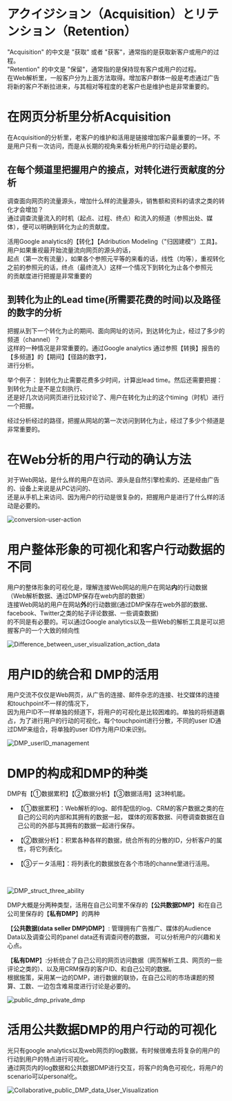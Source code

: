 # アクイジション（Acquisition）とリテンション（Retention）
<p>
"Acquisition" 的中文是 "获取" 或者 "获客"，通常指的是获取新客户或用户的过程。<br/>
"Retention" 的中文是 "保留"，通常指的是保持现有客户或用户的过程。<br/>
在Web解析里，一般客户分为上面方法取得。增加客户群体一般是考虑通过广告将新的客户不断拉进来，与其相对等程度的老客户也是维护也是非常重要的。
</p>

# 在网页分析里分析Acquisition
<p>在Acquisition的分析里，老客户的维护和活用是链接增加客户最重要的一环。不是用户只有一次访问，而是从长期的视角来看分析用户的行动是必要的。
</p>

## 在每个频道里把握用户的接点，对转化进行贡献度的分析
<p>调查面向网页的流量源头，增加什么样的流量源头，销售额和资料的请求之类的转化才会增加？<br/>
通过调查流量流入的时机（起点、过程、终点）和流入的频道（参照出处、媒体），便可以明确到转化为止的贡献度。
</p>

<p>活用Google analytics的【转化】【Adribution Modeling（"归因建模"）工具】。用户如果重视最开始流量流向网页的源头的话，<br/>
起点（第一次有流量），如果各个参照元平等的来看的话，线性（均等），重视转化之前的参照元的话，终点（最终流入）这样一个情况下到转化为止各个参照元<br/>
的贡献度进行把握是非常重要的
</p>

## 到转化为止的Lead time(所需要花费的时间)以及路径的数字的分析
<p>
把握从到下一个转化为止的期间、面向网址的访问，到达转化为止，经过了多少的频道（channel）？<br/>
这样的一种情况是非常重要的。通过Google analytics 通过参照【转换】报告的【多频道】的【期间】【径路的数字】，<br/>
进行分析。
</p>
<p>
举个例子：
到转化为止需要花费多少时间，计算出lead time。然后还需要把握：到转化为止是不是立刻执行、<br/>
还是好几次访问网页进行比较讨论了、用户在转化为止的这个timing（时机）进行一个把握。<br/>
</p>
<p>
经过分析经过的路径，把握从网站的第一次访问到转化为止，经过了多少个频道是非常重要的。
</p>

# 在Web分析的用户行动的确认方法
<p>
对于Web网站，是什么样的用户在访问、源头是自然引擎检索的、还是经由广告的、设备上来说是从PC访问的、<br/>
还是从手机上来访问、因为用户的行动是很复杂的，把握用户是进行了什么样的活动是必要的。
</p>

![conversion-user-action](https://github.com/Seankharisma/Data_Analysis_Project/blob/master/Web%20analyst/Web%E8%A7%A3%E6%9E%90/picture/conversio_user_action.png)</p>


# 用户整体形象的可视化和客户行动数据的不同
<p>用户的整体形象的可视化是，理解连接Web网站的用户在网站<strong>内</strong>的行动数据（Web解析数据、通过DMP保存在web内部的数据）<br/>
连接Web网站的用户在网站<strong>外</strong>的行动数据(通过DMP保存在web外部的数据、facebook、Twitter之类的帖子评论数据、一些调查数据)<br/>
的不同是有必要的。可以通过Google analytics以及一些Web的解析工具是可以把握客户的一个大致的倾向性
</p>


![Difference_between_user_visualization_action_data](https://github.com/Seankharisma/Data_Analysis_Project/blob/master/Web%20analyst/Web%E8%A7%A3%E6%9E%90/picture/Difference_between_user_visualization_action_data.png)

# 用户ID的统合和 DMP的活用
<p>用户交流不仅仅是Web网页，从广告的连接、邮件杂志的连接、社交媒体的连接和touchpoint不一样的情况下，<br/>
因为用户ID不一样单独的频道下，将用户的可视化是比较困难的。单独的将频道霸占，为了进行用户的行动的可视化，每个touchpoint进行分散，不同的user ID通过DMP来组合，将单独的user ID作为用户ID来识别。
</p>

![DMP_userID_management](https://github.com/Seankharisma/Data_Analysis_Project/blob/master/Web%20analyst/Web%E8%A7%A3%E6%9E%90/picture/DMP_userID_management.png)


# DMP的构成和DMP的种类
<p>
DMP有【①数据累积】【②数据分析】【③数据活用】这3种机能。<br/>

 - 【①数据累积】：Web解析的log、邮件配信的log、CRM的客户数据之类的在自己的公司的内部和其拥有的数据一起，
媒体的观客数据、问卷调查数据在自己公司的外部与其拥有的数据一起进行保存。

 - 【②数据分析】：积累各种各样的数据，统合所有的分散的ID，分析客户的属性，将它列表化。

 - 【③データ活用】：将列表化的数据放在各个市场的channe里进行活用。

<br/>

![DMP_struct_three_ability](https://github.com/Seankharisma/Data_Analysis_Project/blob/master/Web%20analyst/Web%E8%A7%A3%E6%9E%90/picture/DMP_struct_three_ability.png)

DMP大概是分两种类型，活用在自己公司里不保存的【**公共数据DMP**】和在自己公司里保存的【**私有DMP**】的两种

</p>
<p>

【**公共数据(data seller DMP)DMP**】: 管理拥有广告推广、媒体的Audience Data以及调查公司的panel data还有调查问卷的数据，
可以分析用户的兴趣和关心点。<br/>

【**私有DMP**】:分析统合了自己公司的网页访问数据（网页解析工具、网页的一些评论之类的）、以及用CRM保存的客户ID、和自己公司的数据。<br/>
根据施策，采用某一边的DMP，进行数据的联协，在自己公司的市场课题的预算、工数、一边包含难易度进行讨论是必要的。
</p>

![public_dmp_private_dmp](https://github.com/Seankharisma/Data_Analysis_Project/blob/master/Web%20analyst/Web%E8%A7%A3%E6%9E%90/picture/public_dmp_private_dmp.png)



# 活用公共数据DMP的用户行动的可视化
<p>
光只有google analytics以及web网页的log数据，有时候很难去将复杂的用户的行动到用户的特点进行可视化。<br/>
通过网页内的log数据和公共数据DMP进行交互，将客户的角色可视化，将用户的scenario可以personal化。
</p>

![Collaborative_public_DMP_data_User_Visualization](https://github.com/Seankharisma/Data_Analysis_Project/blob/master/Web%20analyst/Web%E8%A7%A3%E6%9E%90/picture/Collaborative_public_DMP_data_User_Visualization.png)
